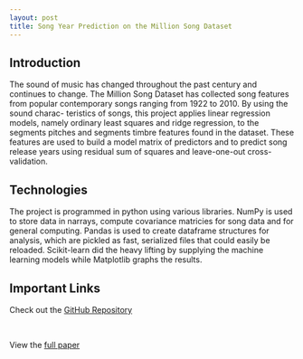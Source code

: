```yaml
---
layout: post
title: Song Year Prediction on the Million Song Dataset
---
```


<h2>Introduction</h2>
The sound of music has changed throughout the past century and continues
to change. The Million Song Dataset has collected song features from popular
contemporary songs ranging from 1922 to 2010. By using the sound charac-
teristics of songs, this project applies linear regression models, namely ordinary
least squares and ridge regression, to the segments pitches and segments timbre
features found in the dataset. These features are used to build a model matrix
of predictors and to predict song release years using residual sum of squares
and leave-one-out cross-validation. 
</br>

<h2>Technologies</h2>
The project is programmed in python using various libraries. NumPy is used to store data in narrays, compute covariance matricies for song data and for general computing. Pandas is used to create dataframe structures for analysis, which are pickled as fast, serialized files that could easily be reloaded. Scikit-learn did the heavy lifting by supplying the machine learning models while Matplotlib graphs the results.

</br>

<!--<embed src= "../static/MLSSpaper.pdf" width= "500" height= "375">-->
<h2>Important Links</h2>
<p>Check out the <a href="https://github.com/danielfrentzel/song-year-predictions-msd">GitHub Repository</a></p>
</br>
<p>View the <a href="../static/MLSSpaper.pdf">full paper</a></p>
